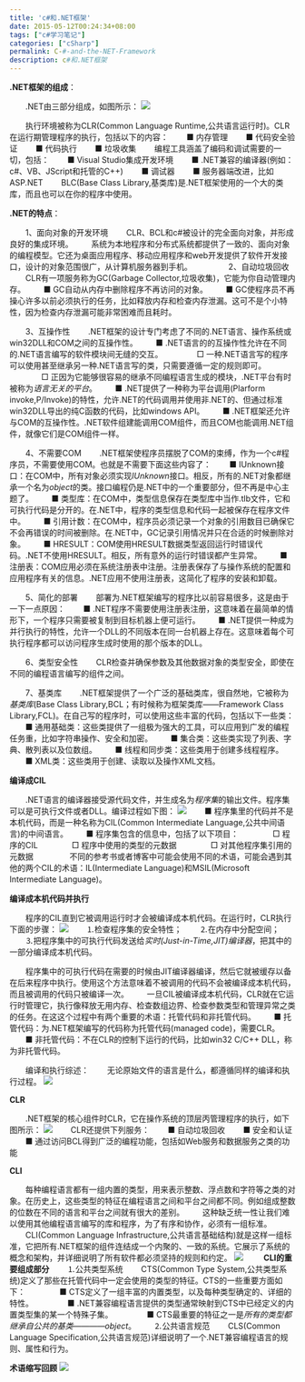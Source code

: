```yaml
---
title: 'c#和.NET框架'
date: 2015-05-12T00:24:34+08:00
tags: ["c#学习笔记"]
categories: ["cSharp"]
permalink: C-#-and-the-NET-Framework
description: c#和.NET框架
---
```

**.NET框架的组成**：

　　.NET由三部分组成，如图所示：
![](/image/cSharp/cSharp1.png)<!--more-->

　　执行环境被称为CLR(Common Language Runtime,公共语言运行时)。CLR在运行期管理程序的执行，包括以下的内容：
　　■ 内存管理
　　■ 代码安全验证
　　■ 代码执行
　　■ 垃圾收集
　　编程工具涵盖了编码和调试需要的一切，包括：
　　■ Visual Studio集成开发环境
　　■ .NET兼容的编译器(例如：c#、VB、JScript和托管的C++)
　　■ 调试器
　　■ 服务器端改进，比如ASP.NET
　　BLC(Base Class Library,基类库)是.NET框架使用的一个大的类库，而且也可以在你的程序中使用。

**.NET的特点**：

　　1、面向对象的开发环境
　　CLR、BCL和c#被设计的完全面向对象，并形成良好的集成环境。
　　系统为本地程序和分布式系统都提供了一致的、面向对象的编程模型。它还为桌面应用程序、移动应用程序和web开发提供了软件开发接口，设计的对象范围很广，从计算机服务器到手机。
　　
　　2、自动垃圾回收
　　CLR有一项服务称为GC(Garbage Collector,垃圾收集)，它能为你自动管理内存。
　　■ GC自动从内存中删除程序不再访问的对象。
　　■ GC使程序员不再操心许多以前必须执行的任务，比如释放内存和检查内存泄漏。这可不是个小特性，因为检查内存泄漏可能非常困难而且耗时。

　　3、互操作性
　　.NET框架的设计专门考虑了不同的.NET语言、操作系统或win32DLL和COM之间的互操作性。
　　■ .NET语言的的互操作性允许在不同的.NET语言编写的软件模块间无缝的交互。
　　　　□ 一种.NET语言写的程序可以使用甚至继承另一种.NET语言写的类，只需要遵循一定的规则即可。
　　　　□ 正因为它能够很容易的继承不同编程语言生成的模块，.NET平台有时被称为*语言无关的平台*。
　　■ .NET提供了一种称为平台调用(Plarform invoke,P/Invoke)的特性，允许.NET的代码调用并使用非.NET的、但通过标准win32DLL导出的纯C函数的代码，比如windows API。
　　■ .NET框架还允许与COM的互操作性。.NET软件组建能调用COM组件，而且COM也能调用.NET组件，就像它们是COM组件一样。

　　4、不需要COM
　　.NET框架使程序员摆脱了COM的束缚，作为一个c#程序员，不需要使用COM。也就是不需要下面这些内容了：
　　■ IUnknown接口：在COM中，所有对象必须实现*IUnknown*接口。相反，所有的.NET对象都继承一个名为*object*的类。接口编程仍是.NET中的一个重要部分，但不再是中心主题了。
　　■ 类型库：在COM中，类型信息保存在类型库中当作.tlb文件，它和可执行代码是分开的。在.NET中，程序的类型信息和代码一起被保存在程序文件中。
　　■ 引用计数：在COM中，程序员必须记录一个对象的引用数目已确保它不会再错误的时间被删除。在.NET中，GC记录引用情况并只在合适的时候删除对象。
　　■ HRESULT：COM使用HRESULT数据类型返回运行时错误代码。.NET不使用HRESULT。相反，所有意外的运行时错误都产生异常。
　　■ 注册表：COM应用必须在系统注册表中注册。注册表保存了与操作系统的配置和应用程序有关的信息。.NET应用不使用注册表，这简化了程序的安装和卸载。

　　5、简化的部署
　　部署为.NET框架编写的程序比以前容易很多，这是由于一下一点原因：
　　■ .NET程序不需要使用注册表注册，这意味着在最简单的情形下，一个程序只需要被复制到目标机器上便可运行。
　　■ .NET提供一种成为并行执行的特性，允许一个DLL的不同版本在同一台机器上存在。这意味着每个可执行程序都可以访问程序生成时使用的那个版本的DLL。

　　6、类型安全性
　　CLR检查并确保参数及其他数据对象的类型安全，即使在不同的编程语言编写的组件之间。

　　7、基类库
　　.NET框架提供了一个广泛的基础类库，很自然地，它被称为*基类库*(Base Class Library,BCL；有时候称为框架类库——Framework Class Library,FCL)。在自己写的程序时，可以使用这些丰富的代码，包括以下一些类：
　　■ 通用基础类：这些类提供了一组极为强大的工具，可以应用到广发的编程任务重，比如字符串操作、安全和加密。
　　■ 集合类：这些类实现了列表、字典、散列表以及位数组。
　　■ 线程和同步类：这些类用于创建多线程程序。
　　■ XML类：这些类用于创建、读取以及操作XML文档。

**编译成CIL**

　　.NET语言的编译器接受源代码文件，并生成名为*程序集*的输出文件。程序集可以是可执行文件或者DLL。编译过程如下图：
![](/image/cSharp/cSharp2.png)
　　■ 程序集里的代码并不是本机代码，而是一种名称为CIL(Common Intermediate Language,公共中间语言)的中间语言。
　　■ 程序集包含的信息中，包括了以下项目：
　　　　□ 程序的CIL
　　　　□ 程序中使用的类型的元数据
　　　　□ 对其他程序集引用的元数据
　　
　　不同的参考书或者博客中可能会使用不同的术语，可能会遇到其他的两个CIL的术语：IL(Intermediate Language)和MSIL(Microsoft Intermediate Language)。

**编译成本机代码并执行**

　　程序的CIL直到它被调用运行时才会被编译成本机代码。在运行时，CLR执行下面的步骤：
![](/image/cSharp/cSharp3.png)
　　⒈检查程序集的安全特性；
　　⒉在内存中分配空间；
　　⒊把程序集中的可执行代码发送给*实时(Just-in-Time,JIT)编译器*，把其中的一部分编译成本机代码。

　　程序集中的可执行代码在需要的时候由JIT编译器编译，然后它就被缓存以备在后来程序中执行。使用这个方法意味着不被调用的代码不会被编译成本机代码，而且被调用的代码只被编译一次。
　　一旦CIL被编译成本机代码，CLR就在它运行时管理它，执行像释放无用内存、检查数组边界、检查参数类型和管理异常之类的任务。在这这个过程中有两个重要的术语：托管代码和非托管代码。
　　■ 托管代码：为.NET框架编写的代码称为托管代码(managed code)，需要CLR。
　　■ 非托管代码：不在CLR的控制下运行的代码，比如win32 C/C++ DLL，称为非托管代码。

　　编译和执行综述：
　　无论原始文件的语言是什么，都遵循同样的编译和执行过程。
![](/image/cSharp/cSharp4.png)

**CLR**

　　.NET框架的核心组件时CLR，它在操作系统的顶层丙管理程序的执行，如下图所示：
![](/image/cSharp/cSharp5.png)
　　CLR还提供下列服务：
　　■ 自动垃圾回收
　　■ 安全和认证
　　■ 通过访问BCL得到广泛的编程功能，包括如Web服务和数据服务之类的功能

**CLI**

　　每种编程语言都有一组内置的类型，用来表示整数、浮点数和字符等之类的对象。在历史上，这些类型的特征在编程语言之间和平台之间都不同。例如组成整数的位数在不同的语言和平台之间就有很大的差别。
　　这种缺乏统一性让我们难以使用其他编程语言编写的库和程序，为了有序和协作，必须有一组标准。
　　CLI(Common Language Infrastructure,公共语言基础结构)就是这样一组标准，它把所有.NET框架的组件连结成一个内聚的、一致的系统。它展示了系统的概念和架构，并详细说明了所有软件都必须坚持的规则和约定。
![](/image/cSharp/cSharp6.png)
　　
**CLI的重要组成部分**
　　⒈公共类型系统
　　CTS(Common Type System,公共类型系统)定义了那些在托管代码中一定会使用的类型的特征。CTS的一些重要方面如下：
　　　　■ CTS定义了一组丰富的内置类型，以及每种类型确定的、详细的特性。
　　　　■ .NET兼容编程语言提供的类型通常映射到CTS中已经定义的内置类型集的某一个特殊子集。
　　　　■ CTS最重要的特征之一是*所有的类型都继承自公共的基类————object*。
　　⒉公共语言规范
　　CLS(Common Language Specification,公共语言规范)详细说明了一个.NET兼容编程语言的规则、属性和行为。

**术语缩写回顾**
![](/image/cSharp/cSharp7.png)
